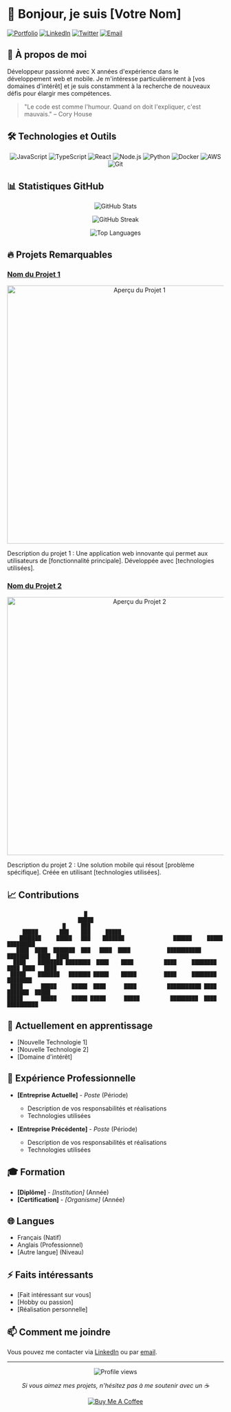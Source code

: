 # 👋 Bonjour, je suis [Votre Nom]

[![Portfolio](https://img.shields.io/badge/Portfolio-5340ff?style=for-the-badge&logo=Google-chrome&logoColor=white)](https://votre-site.com)
[![LinkedIn](https://img.shields.io/badge/LinkedIn-0077B5?style=for-the-badge&logo=linkedin&logoColor=white)](https://www.linkedin.com/in/votre-profil/)
[![Twitter](https://img.shields.io/badge/Twitter-1DA1F2?style=for-the-badge&logo=twitter&logoColor=white)](https://twitter.com/votre-compte)
[![Email](https://img.shields.io/badge/Email-D14836?style=for-the-badge&logo=gmail&logoColor=white)](mailto:votre.email@example.com)

## 🚀 À propos de moi

Développeur passionné avec X années d'expérience dans le développement web et mobile. Je m'intéresse particulièrement à [vos domaines d'intérêt] et je suis constamment à la recherche de nouveaux défis pour élargir mes compétences.

> "Le code est comme l'humour. Quand on doit l'expliquer, c'est mauvais." – Cory House

## 🛠️ Technologies et Outils

<p align="center">
  <img src="https://img.shields.io/badge/JavaScript-F7DF1E?style=for-the-badge&logo=javascript&logoColor=black" alt="JavaScript" />
  <img src="https://img.shields.io/badge/TypeScript-007ACC?style=for-the-badge&logo=typescript&logoColor=white" alt="TypeScript" />
  <img src="https://img.shields.io/badge/React-20232A?style=for-the-badge&logo=react&logoColor=61DAFB" alt="React" />
  <img src="https://img.shields.io/badge/Node.js-43853D?style=for-the-badge&logo=node.js&logoColor=white" alt="Node.js" />
  <img src="https://img.shields.io/badge/Python-3776AB?style=for-the-badge&logo=python&logoColor=white" alt="Python" />
  <img src="https://img.shields.io/badge/Docker-2496ED?style=for-the-badge&logo=docker&logoColor=white" alt="Docker" />
  <img src="https://img.shields.io/badge/AWS-232F3E?style=for-the-badge&logo=amazon-aws&logoColor=white" alt="AWS" />
  <img src="https://img.shields.io/badge/Git-F05032?style=for-the-badge&logo=git&logoColor=white" alt="Git" />
</p>

## 📊 Statistiques GitHub

<p align="center">
  <img src="https://github-readme-stats.vercel.app/api?username=votre-username&show_icons=true&theme=radical" alt="GitHub Stats" />
</p>
<p align="center">
  <img src="https://github-readme-streak-stats.herokuapp.com/?user=votre-username&theme=radical" alt="GitHub Streak" />
</p>
<p align="center">
  <img src="https://github-readme-stats.vercel.app/api/top-langs/?username=votre-username&layout=compact&theme=radical" alt="Top Languages" />
</p>

## 🔥 Projets Remarquables

### [Nom du Projet 1](https://github.com/votre-username/projet-1)

<p align="center">
  <img src="https://via.placeholder.com/600x300" alt="Aperçu du Projet 1" width="600" />
</p>

Description du projet 1 : Une application web innovante qui permet aux utilisateurs de [fonctionnalité principale]. Développée avec [technologies utilisées].

### [Nom du Projet 2](https://github.com/votre-username/projet-2)

<p align="center">
  <img src="https://via.placeholder.com/600x300" alt="Aperçu du Projet 2" width="600" />
</p>

Description du projet 2 : Une solution mobile qui résout [problème spécifique]. Créée en utilisant [technologies utilisées].

## 📈 Contributions

```
                         █                                                                 
                       █████                                                           
                  █     ███                                                            
     █████       ███    ███     █████                                                  
    ███████     █████   ███    ███████                ██████     █████     █████████   
   ████  ████  ███████  ███   ████  ████            ███████████  ███████   ████  ████  
  ████    ████████ ████████  ████    ████          ████     ████████ ████ ████   ████ 
 █████    ███████   ███████ █████    █████         ████     ████████  ████████        
 ████      █████     █████  ████      ████          ███████████ ████   ███████  █████ 
█████      █████     █████ █████      █████          █████████  ████    ██████████    
```

## 🌱 Actuellement en apprentissage

- [Nouvelle Technologie 1]
- [Nouvelle Technologie 2]
- [Domaine d'intérêt]

## 💼 Expérience Professionnelle

- **[Entreprise Actuelle]** - _Poste_ (Période)
  - Description de vos responsabilités et réalisations
  - Technologies utilisées

- **[Entreprise Précédente]** - _Poste_ (Période)
  - Description de vos responsabilités et réalisations
  - Technologies utilisées

## 🎓 Formation

- **[Diplôme]** - _[Institution]_ (Année)
- **[Certification]** - _[Organisme]_ (Année)

## 🌐 Langues

- Français (Natif)
- Anglais (Professionnel)
- [Autre langue] (Niveau)

## ⚡ Faits intéressants

- [Fait intéressant sur vous]
- [Hobby ou passion]
- [Réalisation personnelle]

## 📫 Comment me joindre

Vous pouvez me contacter via [LinkedIn](https://www.linkedin.com/in/votre-profil/) ou par [email](mailto:votre.email@example.com).

---

<p align="center">
  <img src="https://komarev.com/ghpvc/?username=votre-username&color=blueviolet" alt="Profile views" />
</p>

<p align="center">
  <i>Si vous aimez mes projets, n'hésitez pas à me soutenir avec un ☕</i>
</p>

<p align="center">
  <a href="https://www.buymeacoffee.com/votre-username">
    <img src="https://img.shields.io/badge/Buy%20Me%20a%20Coffee-FFDD00?style=for-the-badge&logo=buy-me-a-coffee&logoColor=black" alt="Buy Me A Coffee" />
  </a>
</p>
